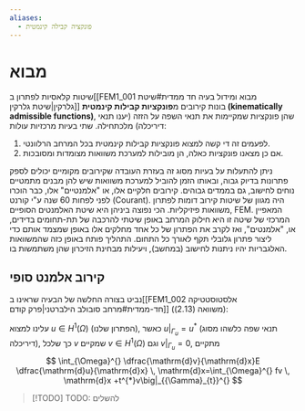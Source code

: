 ```yaml
---
aliases:
  - פונקציה קבילה קינמטית
---
```


# מבוא
שיטות קלאסיות לפתרון ב[[FEM1_001 מבוא ומידול בעיה חד ממדית#שיטת גלרקין|שיטת גלרקין]] בונות קירובים מ**פונקציות קבילות קינמטית (kinematically admissible functions)**, שהן פונקציות שמקיימות את תנאי השפה על הזזה (יענו תנאי דיריכלה) מלכתחילה. שתי בעיות מרכזיות עולות:
1. לפעמים זה די קשה למצוא פונקציות קבילות קינמטית בכל המרחב הרלוונטי.
2. אם כן מצאנו פונקציות כאלה, הן מובילות למערכת משוואות מצומדות ומסובכות.

ניתן להתעלות על בעיות מסוג זה בעזרת העובדה שקירובים מקומיים יכולים לספק פתרונות בדיוק גבוה, ובאותו הזמן להוביל למערכת משוואות שיש להן מבנים מתמטיים נוחים לחישוב, גם בממדים גבוהים. קירובים חלקיים אלו, או "אלמנטיים" אלו, כבר הוכרו לפני לפחות 60 שנה ע"י קורנט (Courant). היה מגוון של שיטות קירוב דומות לפתרון משוואות פיזיקליות. הכי נפוצה ביניהן היא שיטת האלמנטים הסופיים, FEM. המאפיין המרכזי של שיטה זו היא חילוק המרחב באופן שיטתי להרכבה של תת-תחומים בדידים, או, "אלמנטים", ואז לקרב את הפתרון של כל אחד מחלקים אלו באופן שמצמד אותם כדי ליצור פתרון גלובלי תקף לאורך כל התחום. התהליך פותח באופן כזה שהמשוואות האלגבריות יהיו ניתנות לחישוב (במחשב), ויעילות מבחינת הזיכרון שהן משתמשות בו. 


## קירוב אלמנט סופי
נביט בצורה החלשה של הבעיה שראינו ב[[FEM1_002 אלסטוסטטיקה חד-ממדית#מרחב סובולב הילברטני|פרק קודם]] (משוואה $\text{(2.13)}$):

עלינו למצוא $u\in H^{1}(\Omega)$ (הפתרון שלנו), כאשר $u\big|_{{\Gamma}_{u}}^{}=u^{*}$ (תנאי שפה כלשהו מסוג דיריכלה), כך שלכל $v$ שמקיים $v\in H^{1}(\Omega)$ וגם $v\big|_{{\Gamma}_{u}}^{}=0$, מתקיים
$$
\int_{\Omega}^{}  \dfrac{\mathrm{d}v}{\mathrm{d}x}E \dfrac{\mathrm{d}u}{\mathrm{d}x} \, \mathrm{d}x=\int_{\Omega}^{} fv \, \mathrm{d}x +t^{*}v\big|_{{\Gamma}_{t}}^{}  $$

>[!TODO] TODO: להשלים